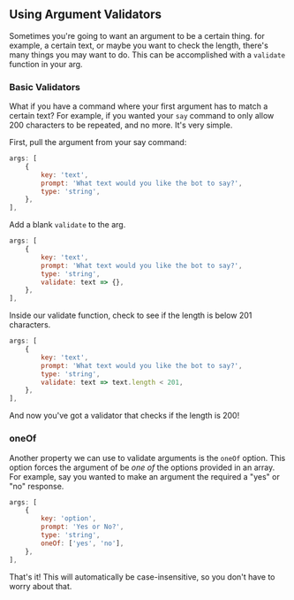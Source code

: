 ## Using Argument Validators

Sometimes you're going to want an argument to be a certain thing. for example, a certain text, or maybe you want to check the length, there's many things you may want to do. This can be accomplished with a `validate` function in your arg.


### Basic Validators

What if you have a command where your first argument has to match a certain text? For example, if you wanted your `say` command to only allow 200 characters to be repeated, and no more. It's very simple.

First, pull the argument from your say command:

<!-- eslint-skip -->

```js
args: [
	{
		key: 'text',
		prompt: 'What text would you like the bot to say?',
		type: 'string',
	},
],
```

Add a blank `validate` to the arg.

<!-- eslint-skip -->

```js
args: [
	{
		key: 'text',
		prompt: 'What text would you like the bot to say?',
		type: 'string',
		validate: text => {},
	},
],
```

Inside our validate function, check to see if the length is below 201 characters.

<!-- eslint-skip -->

```js
args: [
	{
		key: 'text',
		prompt: 'What text would you like the bot to say?',
		type: 'string',
		validate: text => text.length < 201,
	},
],
```

And now you've got a validator that checks if the length is 200!

### oneOf

Another property we can use to validate arguments is the `oneOf` option. This option forces the argument of be _one of_ the options provided in an array. For example, say you wanted to make an argument the required a "yes" or "no" response.

<!-- eslint-skip -->

```js
args: [
	{
		key: 'option',
		prompt: 'Yes or No?',
		type: 'string',
		oneOf: ['yes', 'no'],
	},
],
```

That's it! This will automatically be case-insensitive, so you don't have to worry about that.

